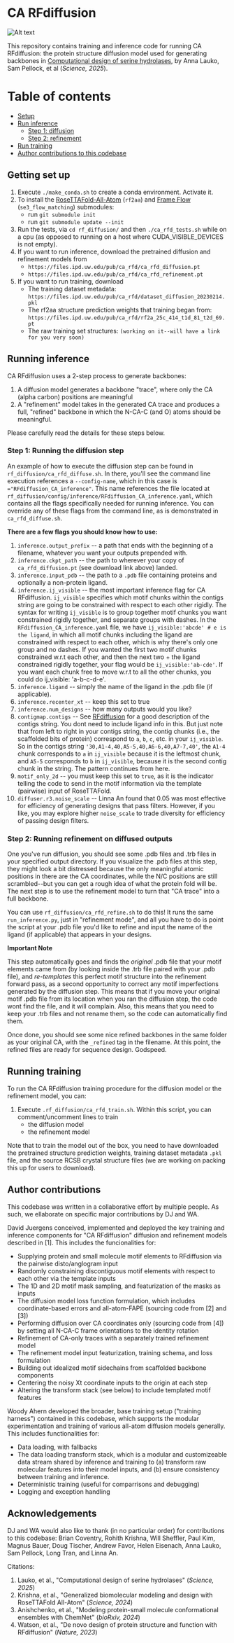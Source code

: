# CA RFdiffusion
![Alt text](img/carfd_img.jpg)

This repository contains training and inference code for running CA RFdiffusion: the protein structure diffusion model used for generating backbones in [Computational design of serine hydrolases](https://www.science.org/doi/full/10.1126/science.adu2454), by Anna Lauko, Sam Pellock, et al (*Science, 2025*).

# Table of contents
- [Setup](#getting-set-up)
- [Run inference](#running-inference)
   - [Step 1: diffusion](#step-1-running-the-diffusion-step)
   - [Step 2: refinement](#step-2-running-refinement-on-diffused-outputs)
- [Run training](#running-training)
- [Author contributions to this codebase](#author-contributions) 

## Getting set up 
1. Execute `./make_conda.sh` to create a conda environment. Activate it.
2. To install the [RoseTTAFold-All-Atom](https://github.com/baker-laboratory/RoseTTAFold-All-Atom) (`rf2aa`) and [Frame Flow](https://github.com/microsoft/protein-frame-flow) (`se3_flow_matching`) submodules:
   - run `git submodule init`
   - run `git submodule update --init`
4. Run the tests, via `cd rf_diffusion/` and then `./ca_rfd_tests.sh` while on a cpu (as opposed to running on a host where CUDA_VISIBLE_DEVICES is not empty).
5. If you want to run inference, download the pretrained diffusion and refinement models from
   - `https://files.ipd.uw.edu/pub/ca_rfd/ca_rfd_diffusion.pt`
   - `https://files.ipd.uw.edu/pub/ca_rfd/ca_rfd_refinement.pt`
7. If you want to run training, download
   - The training dataset metadata: `https://files.ipd.uw.edu/pub/ca_rfd/dataset_diffusion_20230214.pkl`
   - The rf2aa structure prediction weights that training began from: `https://files.ipd.uw.edu/pub/ca_rfd/rf2a_25c_414_t1d_81_t2d_69.pt`
   - The raw training set structures: `(working on it--will have a link for you very soon)`

## Running inference 
CA RFdiffusion uses a 2-step process to generate backbones:
1. A diffusion model generates a backbone "trace", where only the CA (alpha carbon) positions are meaningful
2. A "refinement" model takes in the generated CA trace and produces a full, "refined" backbone in which the N-CA-C (and O) atoms should be meaningful.

Please carefully read the details for these steps below.

### Step 1: Running the diffusion step
An example of how to execute the diffusion step can be found in `rf_diffusion/ca_rfd_diffuse.sh`. In there, you'll see the command line execution references a `--config-name`, which in this case is `="RFdiffusion_CA_inference"`. 
This name references the file located at `rf_diffusion/config/inference/RFdiffusion_CA_inference.yaml`, which contains all the flags specifically needed for running inference. You can override any of these flags from the command line, as is demonstrated in `ca_rfd_diffuse.sh`. 

**There are a few flags you should know how to use:**
1. `inference.output_prefix` -- a path that ends with the beginning of a filename, whatever you want your outputs prepended with.
2. `inference.ckpt_path` -- the path to wherever your copy of `ca_rfd_diffusion.pt` (see download link above) landed.
3. `inference.input_pdb` -- the path to a `.pdb` file containing proteins and optionally a non-protein ligand. 
4. `inference.ij_visible` -- the most important inference flag for CA RFdiffusion. `ij_visible` specifies which motif chunks within the contigs string are going to be constrained with respect to each other rigidly. The syntax for writing `ij_visible` is to group together motif chunks you want constrained rigidly together, and separate groups with dashes. In the `RFdiffusion_CA_inference.yaml` file, we have `ij_visible:'abcde' # e is the ligand`, in which all motif chunks including the ligand are constrained with respect to each other, which is why there's only one group and no dashes. If you wanted the first two motif chunks constrained w.r.t each other, and then the next two + the ligand constrained rigidly together, your flag would be `ij_visible:'ab-cde'`. If you want each chunk free to move w.r.t to all the other chunks, you could do ij_visible: 'a-b-c-d-e'.
5. `inference.ligand` -- simply the name of the ligand in the .pdb file (if applicable).
6. `inference.recenter_xt` -- keep this set to true
7. `inference.num_designs` -- how many outputs would you like?
8. `contigmap.contigs` -- See [RFdiffusion](https://github.com/RosettaCommons/RFdiffusion) for a good description of the contigs string. You dont need to include ligand info in this. But just note that from left to right in your contigs string, the contig chunks (i.e., the scaffolded bits of protein) correspond to `a`, `b`, `c`, etc. in your `ij_visible`. So in the contigs string `'30,A1-4,40,A5-5,40,A6-6,40,A7-7,40'`, the `A1-4` chunk corresponds to `a` in `ij_visible` because it is the leftmost chunk, and `A5-5` corresponds to `b` in `ij_visible`, because it is the second contig chunk in the string. The pattern continues from here.
9. `motif_only_2d` -- you must keep this set to `true`, as it is the indicator telling the code to send in the motif information via the template (pairwise) input of RoseTTAFold.
10. `diffuser.r3.noise_scale` -- Linna An found that 0.05 was most effective for efficiency of generating designs that pass filters. However, if you like, you may explore higher `noise_scale` to trade diversity for efficiency of passing design filters.

### Step 2: Running refinement on diffused outputs
One you've run diffusion, you should see some .pdb files and .trb files in your specified output directory. If you visualize the .pdb files at this step, they might look a bit distressed because the only meaningful atomic positions in there are the CA coordinates, while the N/C positions are still scrambled--but you can get a rough idea of what the protein fold will be. The next step is to use the refinement model to turn that "CA trace" into a full backbone. 

You can use `rf_diffusion/ca_rfd_refine.sh` to do this! It runs the same `run_inference.py`, just in "refinement mode", and all you have to do is point the script at your .pdb file you'd like to refine and input the name of the ligand (if applicable) that appears in your designs. 

**Important Note** 

This step automatically goes and finds the *original* .pdb file that your motif elements came from (by looking inside the .trb file paired with your .pdb file), and *re-templates* this perfect motif structure into the refinement forward pass, as a second opportunity to correct any motif imperfections generated by the diffusion step. This means that if you move your original motif .pdb file from its location when you ran the diffusion step, the code wont find the file, and it will complain. Also, this means that you need to keep your .trb files and not rename them, so the code can automatically find them. 

Once done, you should see some nice refined backbones in the same folder as your original CA, with the `_refined` tag in the filename. At this point, the refined files are ready for sequence design. Godspeed.

## Running training
To run the CA RFdiffusion training procedure for the diffusion model or the refinement model, you can: 
1. Execute `.rf_diffusion/ca_rfd_train.sh`. Within this script, you can comment/uncomment lines to train
   * the diffusion model
   * the refinement model

Note that to train the model out of the box, you need to have downloaded the pretrained structure prediction weights, training dataset metadata `.pkl` file, and the source RCSB crystal structure files (we are working on packing this up for users to download).

## Author contributions
This codebase was written in a collaborative effort by multiple people. As such, we ellaborate on specific major contributions by DJ and WA. 

David Juergens conceived, implemented and deployed the key training and inference components for "CA RFdiffusion" diffusion and refinement models described in [1]. This includes the funcionalities for: 
- Supplying protein and small molecule motif elements to RFdiffusion via the pairwise disto/anglogram input
- Randomly constraining discontiguous motif elements with respect to each other via the template inputs
- The 1D and 2D motif mask sampling, and featurization of the masks as inputs
- The diffusion model loss function formulation, which includes coordinate-based errors and all-atom-FAPE (sourcing code from [2] and [3])
- Performing diffusion over CA coordinates only (sourcing code from [4]) by setting all N-CA-C frame orientations to the identity rotation
- Refinement of CA-only traces with a separately trained refinement model
- The refinement model input featurization, training schema, and loss formulation
- Building out idealized motif sidechains from scaffolded backbone components
- Centering the noisy Xt coordinate inputs to the origin at each step
- Altering the transform stack (see below) to include templated motif features
  
Woody Ahern developed the broader, base training setup ("training harness") contained in this codebase, which supports the modular experimentation and training of various all-atom diffusion models generally. This includes functionalities for: 
- Data loading, with fallbacks
- The data loading transform stack, which is a modular and customizeable data stream shared by inference and training to (a) transform raw molecular features into their model inputs, and (b) ensure consistency between training and inference.
- Deterministic training (useful for comparrisons and debugging)
- Logging and exception handling

## Acknowledgements
DJ and WA would also like to thank (in no particular order) for contributions to this codebase: Brian Coventry, Rohith Krishna, Will Sheffler, Paul Kim, Magnus Bauer, Doug Tischer, Andrew Favor, Helen Eisenach, Anna Lauko, Sam Pellock, Long Tran, and Linna An. 

Citations:
1. Lauko, et al., "Computational design of serine hydrolases" (*Science, 2025*)
2. Krishna, et al., "Generalized biomolecular modeling and design with RoseTTAFold All-Atom" (*Science, 2024*)
3. Anishchenko, et al., "Modeling protein-small molecule conformational ensembles with ChemNet" (*bioRxiv, 2024*)
4. Watson, et al., "De novo design of protein structure and function with RFdiffusion" (*Nature, 2023*)
